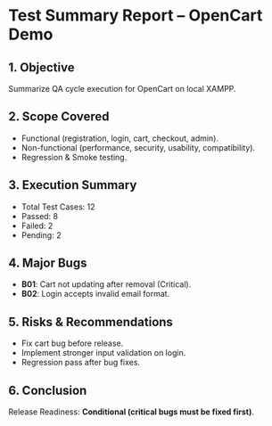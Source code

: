 # Test Summary Report – OpenCart Demo

## 1. Objective
Summarize QA cycle execution for OpenCart on local XAMPP.

## 2. Scope Covered
- Functional (registration, login, cart, checkout, admin).
- Non-functional (performance, security, usability, compatibility).
- Regression & Smoke testing.

## 3. Execution Summary
- Total Test Cases: 12
- Passed: 8
- Failed: 2
- Pending: 2

## 4. Major Bugs
- **B01**: Cart not updating after removal (Critical).
- **B02**: Login accepts invalid email format.

## 5. Risks & Recommendations
- Fix cart bug before release.
- Implement stronger input validation on login.
- Regression pass after bug fixes.

## 6. Conclusion
Release Readiness: **Conditional (critical bugs must be fixed first)**.
